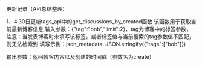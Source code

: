 ﻿更新记录（API总结整理）

1、4.30日更新tags_api中的get_discussions_by_created函数
该函数用于获取当前最新博客信息
输入参数：{"tag":"bob","limit":2}，tag为博客中的标签参数，
注意：当发表博客时未填写该标签，或者标签值与当前搜索的tag参数值不匹配，则无法检索到
填写示例：json_metadata: JSON.stringify({"tags":["bob"]})

输出参数：返回博客内容以及创建的时间戳（参数名为create）
